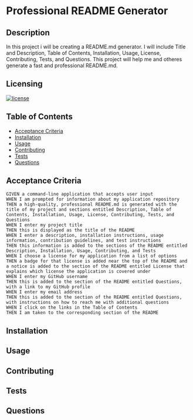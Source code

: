 # Professional README Generator

## Description

In this project i will be creating a README.md generator. I will include Title and Description, Table of Contents, Installation, Usage, License, Contributing, Tests, and Questions. This project will help me and otheres generate a fast and professional README.md.

## Licensing

[![license](https://img.shields.io/badge/license-MIT-blue)](https://shields.io)

## Table of Contents

- [Acceptance Criteria](#acceptance-criteria)
- [Installation](#installation)
- [Usage](#usage)
- [Contributing](#contributing)
- [Tests](#tests)
- [Questions](#questions)

## Acceptance Criteria

    GIVEN a command-line application that accepts user input
    WHEN I am prompted for information about my application repository
    THEN a high-quality, professional README.md is generated with the title of my project and sections entitled Description, Table of Contents, Installation, Usage, License, Contributing, Tests, and Questions
    WHEN I enter my project title
    THEN this is displayed as the title of the README
    WHEN I enter a description, installation instructions, usage information, contribution guidelines, and test instructions
    THEN this information is added to the sections of the README entitled Description, Installation, Usage, Contributing, and Tests
    WHEN I choose a license for my application from a list of options
    THEN a badge for that license is added near the top of the README and a notice is added to the section of the README entitled License that explains which license the application is covered under
    WHEN I enter my GitHub username
    THEN this is added to the section of the README entitled Questions, with a link to my GitHub profile
    WHEN I enter my email address
    THEN this is added to the section of the README entitled Questions, with instructions on how to reach me with additional questions
    WHEN I click on the links in the Table of Contents
    THEN I am taken to the corresponding section of the README

## Installation

## Usage

## Contributing

## Tests

## Questions
